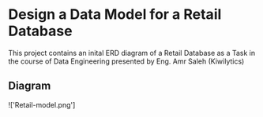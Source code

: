 # Design a Data Model for a Retail Database 

This project contains an inital ERD diagram of a Retail Database as a Task in the course of Data Engineering presented by Eng. Amr Saleh (Kiwilytics)

## Diagram 

!['Retail-model.png'] 
